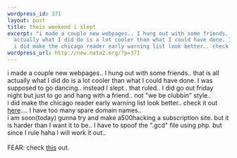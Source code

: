 ```yaml
--- 
wordpress_id: 371
layout: post
title: theis weekend i slept
excerpt: "i made a couple new webpages.. I hung out with some friends.. that is all\r\n\
  actually what I did do is a lot cooler than what I could have done. I was supposed to go dancing.. instead I slept.. that ruled.. I did go out friday night but just to go and hang with a friend.. not \"we be clubbin\" style.. \r\n\
  i did make the chicago reader early warning list look better.. check it out "
wordpress_url: http://new.nata2.org/?p=371
---
```

i made a couple new webpages.. I hung out with some friends.. that is all
actually what I did do is a lot cooler than what I could have done. I was supposed to go dancing.. instead I slept.. that ruled.. I did go out friday night but just to go and hang with a friend.. not "we be clubbin" style.. <br/>
i did make the chicago reader early warning list look better.. check it out <a href="http://www.riottech.net">here</a>.... I have too many spare domain names..
<br/>i am soon(today) gunna try and make a500hacking a subscription site. but it is harder than I want it to be.. I have to spoof the ".gcd" file using php. but since I rule haha I will work it out..
<br/><br/>FEAR: check <a href="http://www.halcyon.com/blackbox/hw/wipp/wipp.html">this</a> out.
